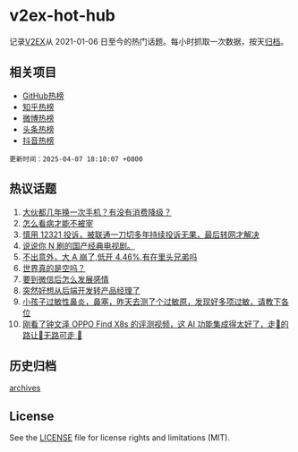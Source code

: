 # v2ex-hot-hub

 记录[V2EX](https://www.v2ex.com/)从 2021-01-06 日至今的热门话题。每小时抓取一次数据，按天[归档](archives)。
 
 ## 相关项目

- [GitHub热榜](https://github.com/it985/github-hot-hub)
- [知乎热榜](https://github.com/it985/zhihu-hot-hub)
- [微博热榜](https://github.com/it985/weibo-hot-hub)
- [头条热榜](https://github.com/it985/toutiao-hot-hub)
- [抖音热榜](https://github.com/it985/douyin-hot-hub)


 `更新时间：2025-04-07 18:10:07 +0800`

## 热议话题

1. [大伙都几年换一次手机？有没有消费降级？](https://www.v2ex.com/t/1123598)
1. [怎么看病才能不被宰](https://www.v2ex.com/t/1123570)
1. [慎用 12321 投诉，被联通一刀切多年持续投诉无果，最后转网才解决](https://www.v2ex.com/t/1123613)
1. [说说你 N 刷的国产经典电视剧。](https://www.v2ex.com/t/1123705)
1. [不出意外，大 A 崩了,低开 4.46%,有在里头兄弟吗](https://www.v2ex.com/t/1123616)
1. [世界真的是空吗？](https://www.v2ex.com/t/1123623)
1. [要到微信后怎么发展感情](https://www.v2ex.com/t/1123578)
1. [突然好想从后端开发转产品经理了](https://www.v2ex.com/t/1123657)
1. [小孩子过敏性鼻炎，鼻塞，昨天去测了个过敏原，发现好多项过敏，请教下各位](https://www.v2ex.com/t/1123604)
1. [刚看了钟文泽 OPPO Find X8s 的评测视频，这 AI 功能集成得太好了，走🍎的路让🍎无路可走 🤣](https://www.v2ex.com/t/1123563)

## 历史归档

[archives](archives)

## License

See the [LICENSE](LICENSE) file for license rights and limitations (MIT).
